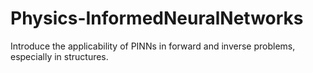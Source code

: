 # Physics-InformedNeuralNetworks
Introduce the applicability of PINNs in forward and inverse problems, especially in structures.
